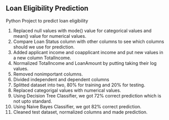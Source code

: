 ## Loan Eligibility Prediction
Python Project to predict loan eligibility
1. Replaced null values with mode() value for categorical values and mean() value for numerical values.
2. Compare Loan Status column with other columns to see which columns should we use for prediction.
3. Added applicant income and coapplicant income and put new values in a new column TotalIncome.
4. Normalized TotalIncome and LoanAmount by putting taking their log values.
5. Removed nonimportant columns.
6. Divided independent and dependent columns
7. Splitted dataset into two, 80% for training and 20% for testing.
8. Replaced categorigal values with numerical values.
9. Using Decision Tree Classifier, we got 72% correct prediction which is not upto standard.
10. Using Naive Bayes Classifier, we got 82% correct prediction.
11. Cleaned test dataset, normalized columns and made prediction.
